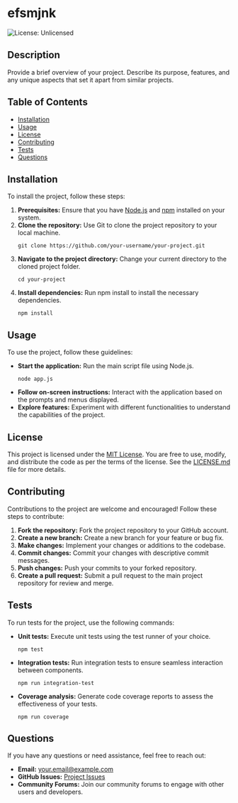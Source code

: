 # efsmjnk 
    
![License: Unlicensed](https://img.shields.io/badge/license-Unlicensed-blue.svg)

## Description
Provide a brief overview of your project. Describe its purpose, features, and any unique aspects that set it apart from similar projects.

## Table of Contents
- [Installation](#installation)
- [Usage](#usage)
- [License](#license)
- [Contributing](#contributing)
- [Tests](#tests)
- [Questions](#questions)

## Installation
To install the project, follow these steps:
1. **Prerequisites:** Ensure that you have [Node.js](https://nodejs.org/) and [npm](https://www.npmjs.com/) installed on your system.
2. **Clone the repository:** Use Git to clone the project repository to your local machine.
    ```
    git clone https://github.com/your-username/your-project.git
    ```
3. **Navigate to the project directory:** Change your current directory to the cloned project folder.
    ```
    cd your-project
    ```
4. **Install dependencies:** Run npm install to install the necessary dependencies.
    ```
    npm install
    ```

## Usage
To use the project, follow these guidelines:
- **Start the application:** Run the main script file using Node.js.
    ```
    node app.js
    ```
- **Follow on-screen instructions:** Interact with the application based on the prompts and menus displayed.
- **Explore features:** Experiment with different functionalities to understand the capabilities of the project.

## License
This project is licensed under the [MIT License](LICENSE.md). You are free to use, modify, and distribute the code as per the terms of the license. See the [LICENSE.md](LICENSE.md) file for more details.

## Contributing
Contributions to the project are welcome and encouraged! Follow these steps to contribute:
1. **Fork the repository:** Fork the project repository to your GitHub account.
2. **Create a new branch:** Create a new branch for your feature or bug fix.
3. **Make changes:** Implement your changes or additions to the codebase.
4. **Commit changes:** Commit your changes with descriptive commit messages.
5. **Push changes:** Push your commits to your forked repository.
6. **Create a pull request:** Submit a pull request to the main project repository for review and merge.

## Tests
To run tests for the project, use the following commands:
- **Unit tests:** Execute unit tests using the test runner of your choice.
    ```
    npm test
    ```
- **Integration tests:** Run integration tests to ensure seamless interaction between components.
    ```
    npm run integration-test
    ```
- **Coverage analysis:** Generate code coverage reports to assess the effectiveness of your tests.
    ```
    npm run coverage
    ```

## Questions
If you have any questions or need assistance, feel free to reach out:
- **Email:** [your.email@example.com](mailto:your.email@example.com)
- **GitHub Issues:** [Project Issues](https://github.com/your-username/your-project/issues)
- **Community Forums:** Join our community forums to engage with other users and developers.

